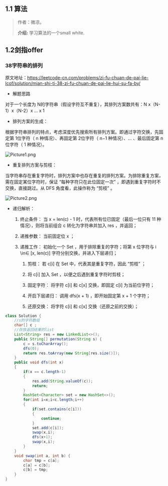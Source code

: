 ## 1.1 算法

> 作者：微凉。
>
> **介绍:** 学习算法的一个small white.

## 1.2剑指offer

### 38字符串的排列

原文地址：https://leetcode-cn.com/problems/zi-fu-chuan-de-pai-lie-lcof/solution/mian-shi-ti-38-zi-fu-chuan-de-pai-lie-hui-su-fa-by/

- 解题思路

对于一个长度为 N的字符串（假设字符互不重复），其排列方案数共有：N x（N-1）x（N-2）x ... x 1

- 排列方案的生成：


根据字符串排列的特点，考虑深度优先搜索所有排列方案。即通过字符交换，先固定第 1位字符（ n 种情况）、再固定第 2位字符（ n−1 种情况）、... 、最后固定第 n位字符（ 1 种情况）。

![Picture1.png](https://pic.leetcode-cn.com/1599403497-KXKQcp-Picture1.png)

- 重复排列方案与剪枝：


当字符串存在重复字符时，排列方案中也存在重复的排列方案。为排除重复方案，需在固定某位字符时，保证 “每种字符只在此位固定一次” ，即遇到重复字符时不交换，直接跳过。从 DFS 角度看，此操作称为 “剪枝” 。

![Picture2.png](https://pic.leetcode-cn.com/1599403497-GATdFr-Picture2.png)

- 递归解析：

  1. 终止条件： 当 x = len(c) - 1 时，代表所有位已固定（最后一位只有 11 种情况），则将当前组合 c 转化为字符串并加入 res ，并返回；

  2. 递推参数： 当前固定位 x ；

  3. 递推工作： 初始化一个 Set ，用于排除重复的字符；将第 x 位字符与 i \in∈ [x, len(c)] 字符分别交换，并进入下层递归；

     1. 剪枝： 若 c[i] 在 Set 中，代表其是重复字符，因此 “剪枝” ；

     2. 将 c[i] 加入 Set ，以便之后遇到重复字符时剪枝；

     3. 固定字符： 将字符 c[i] 和 c[x] 交换，即固定 c[i] 为当前位字符；

     4. 开启下层递归： 调用 dfs(x + 1) ，即开始固定第 x + 1 个字符；

     5. 还原交换： 将字符 c[i] 和 c[x] 交换（还原之前的交换）；

        

```java
class Solution {
    //s的字符数组
    char[] c ;
    //存放返回结果的list
    List<String> res = new LinkedList<>();
    public String[] permutation(String s) {
        c = s.toCharArray();
        dfs(0);
        return res.toArray(new String[res.size()]);
    }
    public void dfs(int x)
    {
        if(x == c.length-1)
        {
            res.add(String.valueOf(c));
            return;
        }
        HashSet<Character> set = new HashSet<>();
        for(int i=x;i<c.length;i++)
        {
            if(set.contains(c[i]))
            {
                continue;
            }
            set.add(c[i]);
            swap(x,i);
            dfs(x+1);
            swap(x,i);
        }
    }
    void swap(int a, int b) {
        char tmp = c[a];
        c[a] = c[b];
        c[b] = tmp;
    }
}
```

